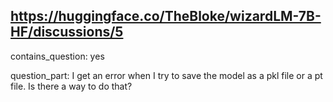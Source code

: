 ## https://huggingface.co/TheBloke/wizardLM-7B-HF/discussions/5

contains_question: yes

question_part: I get an error when I try to save the model as a pkl file or a pt file. Is there a way to do that?